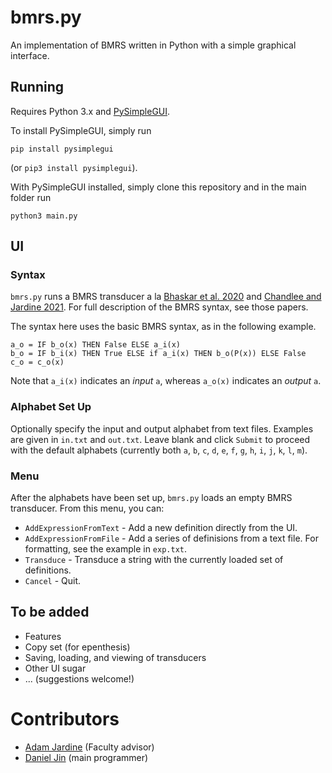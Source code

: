 # bmrs.py

An implementation of BMRS written in Python with a simple graphical interface.

## Running

Requires Python 3.x and [PySimpleGUI](https://www.pysimplegui.org/en/latest/).

To install PySimpleGUI, simply run
```
pip install pysimplegui
```
(or `pip3 install pysimplegui`).

With PySimpleGUI installed, simply clone this repository and in the main folder run
```
python3 main.py
```

## UI

### Syntax

`bmrs.py` runs a BMRS transducer a la [Bhaskar et al. 2020](http://adamjardine.net/files/bhaskaretalBMRSms.pdf) and [Chandlee and Jardine 2021](http://adamjardine.net/files/chandleejardineBMRSms.pdf).
For full description of the BMRS syntax, see those papers. 

The syntax here uses the basic BMRS syntax, as in the following example.
```
a_o = IF b_o(x) THEN False ELSE a_i(x)
b_o = IF b_i(x) THEN True ELSE if a_i(x) THEN b_o(P(x)) ELSE False
c_o = c_o(x)
```
Note that `a_i(x)` indicates an *input* `a`, whereas `a_o(x)` indicates an *output* `a`.

### Alphabet Set Up

Optionally specify the input and output alphabet from text files. 
Examples are given in `in.txt` and `out.txt`. 
Leave blank and click `Submit` to proceed with the default alphabets (currently both `a`, `b`, `c`, `d`, `e`, `f`, `g`, `h`, `i`, `j`, `k`, `l`, `m`). 

### Menu

After the alphabets have been set up, `bmrs.py` loads an empty BMRS transducer. From this menu, you can:

* `AddExpressionFromText` -
Add a new definition directly from the UI.
* `AddExpressionFromFile` - 
Add a series of definisions from a text file. For formatting, see the example in `exp.txt`.
* `Transduce` - 
Transduce a string with the currently loaded set of definitions.
* `Cancel` - 
Quit.


## To be added

* Features
* Copy set (for epenthesis)
* Saving, loading, and viewing of transducers
* Other UI sugar
* ... (suggestions welcome!)

# Contributors

* [Adam Jardine](https://www.adamjardine.net) (Faculty advisor)
* [Daniel Jin](https://github.com/v0lv0) (main programmer)
